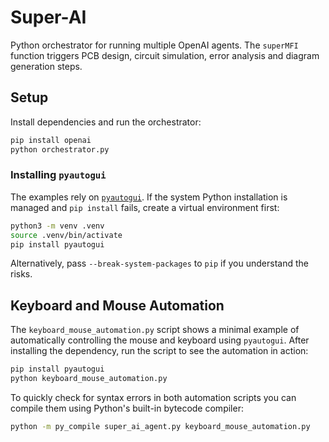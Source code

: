 # Super-AI

Python orchestrator for running multiple OpenAI agents. The `superMFI`
function triggers PCB design, circuit simulation, error analysis and diagram
generation steps.

## Setup

Install dependencies and run the orchestrator:

```bash
pip install openai
python orchestrator.py
```

### Installing `pyautogui`

The examples rely on [`pyautogui`](https://pypi.org/project/pyautogui/). If the
system Python installation is managed and `pip install` fails, create a virtual
environment first:

```bash
python3 -m venv .venv
source .venv/bin/activate
pip install pyautogui
```

Alternatively, pass `--break-system-packages` to `pip` if you understand the
risks.

## Keyboard and Mouse Automation

The `keyboard_mouse_automation.py` script shows a minimal example of
automatically controlling the mouse and keyboard using `pyautogui`.
After installing the dependency, run the script to see the automation in
action:

```bash
pip install pyautogui
python keyboard_mouse_automation.py
```

To quickly check for syntax errors in both automation scripts you can compile
them using Python's built-in bytecode compiler:

```bash
python -m py_compile super_ai_agent.py keyboard_mouse_automation.py
```

